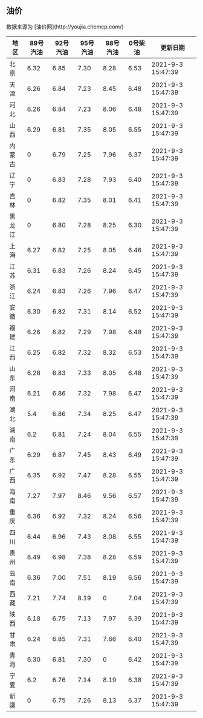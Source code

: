 
<!DOCTYPE html>
<html lang="zh-cn">
<head>
<link href="https://cdn.jsdelivr.net/gh/RookieFanzk/link/github.css" rel="stylesheet">
</head>

<body>
<h2>油价</h2>
<p>数据来源为 [油价网](http://youjia.chemcp.com/) </p>
<table>
<thead>
<tr>
<th>地区</th>
<th>89号汽油</th>
<th>92号汽油</th>
<th>95号汽油</th>
<th>98号汽油</th>
<th>0号柴油</th>
<th>更新日期</th>
</tr>
</thead>
<tbody>
<tr>
<td>北京</td>
<td>6.32</td>
<td>6.85</td>
<td>7.30</td>
<td>8.28</td>
<td>6.53</td>
<td>2021-9-3 15:47:39</td>
</tr>
<tr>
<td>天津</td>
<td>6.26</td>
<td>6.84</td>
<td>7.23</td>
<td>8.45</td>
<td>6.48</td>
<td>2021-9-3 15:47:39</td>
</tr>
<tr>
<td>河北</td>
<td>6.26</td>
<td>6.84</td>
<td>7.23</td>
<td>8.06</td>
<td>6.48</td>
<td>2021-9-3 15:47:39</td>
</tr>
<tr>
<td>山西</td>
<td>6.29</td>
<td>6.81</td>
<td>7.35</td>
<td>8.05</td>
<td>6.55</td>
<td>2021-9-3 15:47:39</td>
</tr>
<tr>
<td>内蒙古</td>
<td>0</td>
<td>6.79</td>
<td>7.25</td>
<td>7.96</td>
<td>6.37</td>
<td>2021-9-3 15:47:39</td>
</tr>
<tr>
<td>辽宁</td>
<td>0</td>
<td>6.83</td>
<td>7.28</td>
<td>7.93</td>
<td>6.40</td>
<td>2021-9-3 15:47:39</td>
</tr>
<tr>
<td>吉林</td>
<td>0</td>
<td>6.82</td>
<td>7.35</td>
<td>8.01</td>
<td>6.41</td>
<td>2021-9-3 15:47:39</td>
</tr>
<tr>
<td>黑龙江</td>
<td>0</td>
<td>6.80</td>
<td>7.28</td>
<td>8.25</td>
<td>6.30</td>
<td>2021-9-3 15:47:39</td>
</tr>
<tr>
<td>上海</td>
<td>6.27</td>
<td>6.82</td>
<td>7.25</td>
<td>8.05</td>
<td>6.46</td>
<td>2021-9-3 15:47:39</td>
</tr>
<tr>
<td>江苏</td>
<td>6.31</td>
<td>6.83</td>
<td>7.26</td>
<td>8.24</td>
<td>6.45</td>
<td>2021-9-3 15:47:39</td>
</tr>
<tr>
<td>浙江</td>
<td>6.24</td>
<td>6.83</td>
<td>7.26</td>
<td>7.96</td>
<td>6.47</td>
<td>2021-9-3 15:47:39</td>
</tr>
<tr>
<td>安徽</td>
<td>6.30</td>
<td>6.82</td>
<td>7.31</td>
<td>8.14</td>
<td>6.52</td>
<td>2021-9-3 15:47:39</td>
</tr>
<tr>
<td>福建</td>
<td>6.26</td>
<td>6.82</td>
<td>7.29</td>
<td>7.98</td>
<td>6.48</td>
<td>2021-9-3 15:47:39</td>
</tr>
<tr>
<td>江西</td>
<td>6.25</td>
<td>6.82</td>
<td>7.32</td>
<td>8.32</td>
<td>6.53</td>
<td>2021-9-3 15:47:39</td>
</tr>
<tr>
<td>山东</td>
<td>6.26</td>
<td>6.83</td>
<td>7.33</td>
<td>8.05</td>
<td>6.48</td>
<td>2021-9-3 15:47:39</td>
</tr>
<tr>
<td>河南</td>
<td>6.21</td>
<td>6.86</td>
<td>7.32</td>
<td>7.98</td>
<td>6.47</td>
<td>2021-9-3 15:47:39</td>
</tr>
<tr>
<td>湖北</td>
<td>5.4</td>
<td>6.86</td>
<td>7.34</td>
<td>8.25</td>
<td>6.47</td>
<td>2021-9-3 15:47:39</td>
</tr>
<tr>
<td>湖南</td>
<td>6.2</td>
<td>6.81</td>
<td>7.24</td>
<td>8.04</td>
<td>6.55</td>
<td>2021-9-3 15:47:39</td>
</tr>
<tr>
<td>广东</td>
<td>6.29</td>
<td>6.87</td>
<td>7.45</td>
<td>8.43</td>
<td>6.49</td>
<td>2021-9-3 15:47:39</td>
</tr>
<tr>
<td>广西</td>
<td>6.35</td>
<td>6.92</td>
<td>7.47</td>
<td>8.28</td>
<td>6.55</td>
<td>2021-9-3 15:47:39</td>
</tr>
<tr>
<td>海南</td>
<td>7.27</td>
<td>7.97</td>
<td>8.46</td>
<td>9.56</td>
<td>6.57</td>
<td>2021-9-3 15:47:39</td>
</tr>
<tr>
<td>重庆</td>
<td>6.36</td>
<td>6.92</td>
<td>7.32</td>
<td>8.24</td>
<td>6.56</td>
<td>2021-9-3 15:47:39</td>
</tr>
<tr>
<td>四川</td>
<td>6.44</td>
<td>6.96</td>
<td>7.43</td>
<td>8.08</td>
<td>6.55</td>
<td>2021-9-3 15:47:39</td>
</tr>
<tr>
<td>贵州</td>
<td>6.49</td>
<td>6.98</td>
<td>7.38</td>
<td>8.28</td>
<td>6.59</td>
<td>2021-9-3 15:47:39</td>
</tr>
<tr>
<td>云南</td>
<td>6.36</td>
<td>7.00</td>
<td>7.51</td>
<td>8.19</td>
<td>6.56</td>
<td>2021-9-3 15:47:39</td>
</tr>
<tr>
<td>西藏</td>
<td>7.21</td>
<td>7.74</td>
<td>8.19</td>
<td>0</td>
<td>7.04</td>
<td>2021-9-3 15:47:39</td>
</tr>
<tr>
<td>陕西</td>
<td>6.18</td>
<td>6.75</td>
<td>7.13</td>
<td>7.97</td>
<td>6.39</td>
<td>2021-9-3 15:47:39</td>
</tr>
<tr>
<td>甘肃</td>
<td>6.24</td>
<td>6.85</td>
<td>7.31</td>
<td>7.66</td>
<td>6.40</td>
<td>2021-9-3 15:47:39</td>
</tr>
<tr>
<td>青海</td>
<td>6.30</td>
<td>6.81</td>
<td>7.30</td>
<td>0</td>
<td>6.42</td>
<td>2021-9-3 15:47:39</td>
</tr>
<tr>
<td>宁夏</td>
<td>6.2</td>
<td>6.76</td>
<td>7.14</td>
<td>8.19</td>
<td>6.38</td>
<td>2021-9-3 15:47:39</td>
</tr>
<tr>
<td>新疆</td>
<td>0</td>
<td>6.75</td>
<td>7.26</td>
<td>8.13</td>
<td>6.37</td>
<td>2021-9-3 15:47:39</td>
</tr>
</tbody>
</table>
</body>
</html>
